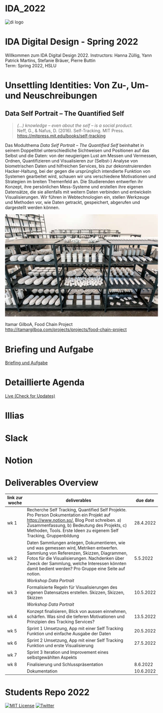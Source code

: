 # IDA_2022

![di logo](https://github.com/digitalideation/comppx_h2001/blob/master/docs/assets/images/di-logo-small.jpg?raw=true "di logo")


# IDA Digital Design - Spring 2022
Willkommen zum IDA Digital Design 2022. 
Instructors: Hanna Züllig, Yann Patrick Martins, Stefanie Bräuer, Pierre Buttin<br/>
Term: Spring 2022, HSLU<br/>

# Unsettling Identities: Von Zu-, Um- und Neuschreibungen
## Data Self Portrait – The Quantified Self
> <i>(...) knowledge – even about the self – is a social product.</i><br/>
Neff, G., & Nafus, D. (2016). Self-Tracking. MIT Press. https://mitpress.mit.edu/books/self-tracking

Das Modulthema <i>Data Self Portrait – The Quantified Self</i> beinhaltet in seinem Doppeltitel unterschiedliche Sichtweisen und Positionen auf das Selbst und die Daten: von der neugierigen Lust am Messen und Vermessen, Ordnen, Quantifizieren und Visualisieren zur (Selbst-) Analyse von biometrischen Daten und hilfreichen Services, bis zur dekonstruierenden Hacker-Haltung, bei der gegen die ursprünglich intendierte Funktion von Systemen gearbeitet wird, schauen wir uns verschiedene Motivationen und Strategien im breiten Themenfeld an. Die Studierenden entwerfen ihr Konzept, ihre persönlichen Mess-Systeme und erstellen ihre eigenen Datensätze, die sie allenfalls mit weitern Daten verbinden und entwickeln Visualisierungen. Wir führen in Webtechnologien ein, stellen Werkzeuge und Methoden vor, wie Daten getrackt, gespeichert, abgerufen und dargestellt werden können. 

![Itamar GilboA](images/FoodChainProject007.jpeg)

Itamar GilboA, Food Chain Project
http://itamargilboa.com/projects/projects/food-chain-project

# Briefing und Aufgabe
<a href="https://github.com/digitalideation/IDA_2022/blob/main/briefing.md">Briefing und Aufgabe</a>

# Detaillierte Agenda 
<a href="https://docs.google.com/spreadsheets/d/1w5nLr8Dm0PPNobIF_FjWWpALHfDbJUTQDhdUSaxg1_Y/edit?usp=sharing">Live (Check for Updates)</a>

# Illias

# Slack

# Notion

# Deliverables Overview
| link zur woche  | deliverables  | due date |
|---|---|---|
| wk 1 | Recherche Self Tracking, Quantified Self Projekte. Pro Person Dokumentation ein Projekt auf https://www.notion.so/, Blog Post schreiben. a) Zusammenfassung, b) Bedeutung des Projekts, c) Methoden, Tools. Erste Ideen zu eigenem Self Tracking, Gruppenbildung  |  28.4.2022  | 
| wk 2 |  Daten Sammlungen anlegen, Dokumentieren, wie und was gemessen wird, Metriken entwerfen. Sammlung von Referenzen, Skizzen, Diagrammen, Fotos für die Visualisierungen. Nachdenken über Zweck der Sammlung, welche Interessen könnten damit bedient werden? Pro Gruppe eine Seite auf notion.|  5.5.2022  | 
|  |  <i>Workshop Data Portrait</i>|  | 
| wk 3 | Formalisierte Regeln für Visualisierungen des eigenen Datensatzes erstellen. Skizzen, Skizzen, Skizzen  |  10.5.2022  |   
|  |  <i>Workshop Data Portrait</i>|  | 
| wk 4 | Konzept finalisieren, Blick von aussen einnehmen, schärfen. Was sind die tieferen Motivationen und Prinzipien des Tracking Services?  |  13.5.2022  |   
| wk 5 | Sprint 1 Umsetzung, App mit einer Self Tracking Funktion und einfache Ausgabe der Daten  |  20.5.2022  |   
| wk 6 | Sprint 2 Umsetzung, App mit einer Self Tracking Funktion und erste Visualisierung  |  27.5.2022  |   
| wk 7 |  Sprint 3 Iteration und Improvement eines selbstgewählten Aspekts |    |   
| wk 8 |  Finalisierung und Schlusspräsentation |  8.6.2022  |   
|  |  Dokumentation |  10.6.2022  | 

# Students Repo 2022

[![MIT License](https://img.shields.io/badge/license-MIT-blue.svg)](http://opensource.org/licenses/MIT)
[![Twitter](https://img.shields.io/twitter/url/https/github.com/webslides/webslides.svg?style=social)](https://twitter.com/digideation)

